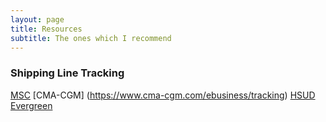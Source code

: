 ```yaml
---
layout: page
title: Resources
subtitle: The ones which I recommend
---
```


### Shipping Line Tracking

[MSC](https://www.msc.com/track-a-shipment?agencyPath=mwi)
[CMA-CGM] (https://www.cma-cgm.com/ebusiness/tracking)
[HSUD](https://www.hamburgsud-line.com/liner/en/liner_services/ecommerce/visibility/track_trace/index.html)
[Evergreen](https://www.shipmentlink.com/servlet/TDB1_CargoTracking.do)

